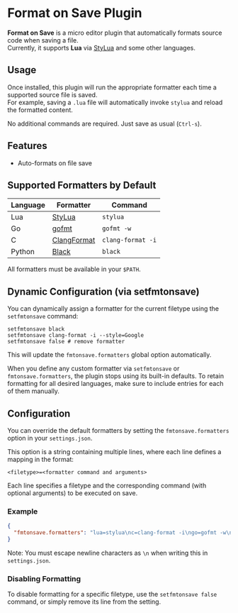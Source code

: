 # Format on Save Plugin

**Format on Save** is a micro editor plugin that automatically formats source
code when saving a file.  
Currently, it supports **Lua** via
[StyLua](https://github.com/JohnnyMorganz/StyLua) and some other languages.

## Usage

Once installed, this plugin will run the appropriate formatter each time a
supported source file is saved.  
For example, saving a `.lua` file will automatically invoke `stylua` and
reload the formatted content.

No additional commands are required. Just save as usual (`Ctrl-s`).

## Features

- Auto-formats on file save

## Supported Formatters by Default

| Language | Formatter                   | Command                        |
|----------|-----------------------------|--------------------------------|
| Lua      | [StyLua][stylua]            | `stylua`                       |
| Go       | [gofmt][gofmt]              | `gofmt -w`                     |
| C        | [ClangFormat][clang_format] | `clang-format -i`              |
| Python   | [Black][black]              | `black`                        |

All formatters must be available in your `$PATH`.

[stylua]: https://github.com/JohnnyMorganz/StyLua
[gofmt]: https://pkg.go.dev/cmd/gofmt
[clang_format]: https://clang.llvm.org/docs/ClangFormat.html
[black]: https://black.readthedocs.io/

## Dynamic Configuration (via setfmtonsave)

You can dynamically assign a formatter for the current filetype using the
`setfmtonsave` command:

```
setfmtonsave black
setfmtonsave clang-format -i --style=Google
setfmtonsave false # remove formatter
```

This will update the `fmtonsave.formatters` global option automatically.

When you define any custom formatter via `setfmtonsave` or
`fmtonsave.formatters`, the plugin stops using its built-in defaults.
To retain formatting for all desired languages, make sure to include entries
for each of them manually.

## Configuration

You can override the default formatters by setting the `fmtonsave.formatters`
option in your `settings.json`.

This option is a string containing multiple lines, where each line defines a
mapping in the format:

```
<filetype>=<formatter command and arguments>
```

Each line specifies a filetype and the corresponding command (with optional
arguments) to be executed on save.

### Example

```json
{
  "fmtonsave.formatters": "lua=stylua\nc=clang-format -i\ngo=gofmt -w\npython=black"
}
```

Note: You must escape newline characters as `\n` when writing this in
`settings.json`.

### Disabling Formatting

To disable formatting for a specific filetype, use the `setfmtonsave false`
command, or simply remove its line from the setting.
